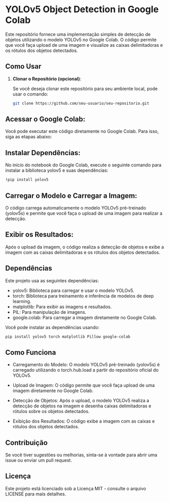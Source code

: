 # YOLOv5 Object Detection in Google Colab

Este repositório fornece uma implementação simples de detecção de objetos utilizando o modelo YOLOv5 no Google Colab. O código permite que você faça upload de uma imagem e visualize as caixas delimitadoras e os rótulos dos objetos detectados.

## Como Usar

1. **Clonar o Repositório (opcional)**:
   
   Se você deseja clonar este repositório para seu ambiente local, pode usar o comando:

   ```bash
   git clone https://github.com/seu-usuario/seu-repositorio.git
   ```
   
## Acessar o Google Colab:

Você pode executar este código diretamente no Google Colab. Para isso, siga as etapas abaixo:

## Instalar Dependências:

No início do notebook do Google Colab, execute o seguinte comando para instalar a biblioteca yolov5 e suas dependências:

  ```bash
  !pip install yolov5
  ```

## Carregar o Modelo e Carregar a Imagem:

O código carrega automaticamente o modelo YOLOv5 pré-treinado (yolov5s) e permite que você faça o upload de uma imagem para realizar a detecção.

## Exibir os Resultados:

Após o upload da imagem, o código realiza a detecção de objetos e exibe a imagem com as caixas delimitadoras e os rótulos dos objetos detectados.

## Dependências
Este projeto usa as seguintes dependências:

- yolov5: Biblioteca para carregar e usar o modelo YOLOv5.
- torch: Biblioteca para treinamento e inferência de modelos de deep learning.
- matplotlib: Para exibir as imagens e resultados.
- PIL: Para manipulação de imagens.
- google.colab: Para carregar a imagem diretamente no Google Colab.

Você pode instalar as dependências usando:

  ```bash
  pip install yolov5 torch matplotlib Pillow google-colab
  ```

## Como Funciona

- Carregamento do Modelo: O modelo YOLOv5 pré-treinado (yolov5s) é carregado utilizando o torch.hub.load a partir do repositório oficial do YOLOv5.

- Upload de Imagem: O código permite que você faça upload de uma imagem diretamente no Google Colab.

- Detecção de Objetos: Após o upload, o modelo YOLOv5 realiza a detecção de objetos na imagem e desenha caixas delimitadoras e rótulos sobre os objetos detectados.

- Exibição dos Resultados: O código exibe a imagem com as caixas e rótulos dos objetos detectados.

## Contribuição
Se você tiver sugestões ou melhorias, sinta-se à vontade para abrir uma issue ou enviar um pull request.

## Licença
Este projeto está licenciado sob a Licença MIT - consulte o arquivo LICENSE para mais detalhes.
